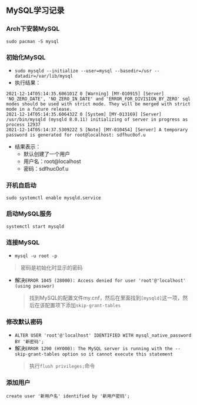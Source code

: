 ## MySQL学习记录
### Arch下安装MySQL
`sudo pacman -S mysql`
### 初始化MySQL
- `sudo mysqld --initialize --user=mysql --basedir=/usr --datadir=/var/lib/mysql`
- 执行结果：
```
2021-12-14T05:14:35.606101Z 0 [Warning] [MY-010915] [Server] 'NO_ZERO_DATE', 'NO_ZERO_IN_DATE' and 'ERROR_FOR_DIVISION_BY_ZERO' sql modes should be used with strict mode. They will be merged with strict mode in a future release.
2021-12-14T05:14:35.606432Z 0 [System] [MY-013169] [Server] /usr/bin/mysqld (mysqld 8.0.11) initializing of server in progress as process 12937
2021-12-14T05:14:37.530922Z 5 [Note] [MY-010454] [Server] A temporary password is generated for root@localhost: sdfhuc0of.u
```
- 结果表示：
   - 默认创建了一个用户
   - 用户名：root@localhost
   - 密码：sdfhuc0of.u
### 开机自启动
`sudo systemctl enable mysqld.service`
### 启动MySQL服务
`systemctl start mysqld`
### 连接MySQL
- `mysql -u root -p`
> 密码是初始化时显示的密码
- 解决`ERROR 1045 (28000): Access denied for user 'root'@'localhost' (using passwor)`
   > 找到MySQL的配置文件my.cnf，然后在里面找到`[mysqld]`这一项，然后在该配置项下添加`skip-grant-tables`
### 修改默认密码
- `ALTER USER 'root'@'localhost' IDENTIFIED WITH mysql_native_password BY '新密码';`
- 解决`ERROR 1290 (HY000): The MySQL server is running with the --skip-grant-tables option so it cannot execute this statement`
   > 执行`flush privileges;`命令
### 添加用户
`create user '新用户名' identified by '新用户密码';`
